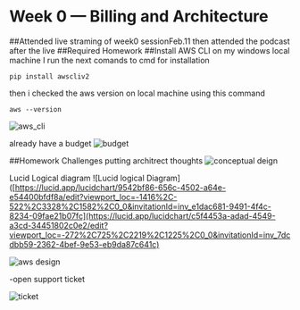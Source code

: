 # Week 0 — Billing and Architecture
##Attended live straming of week0 sessionFeb.11 then attended the podcast after the live
##Required Homework
##Install AWS CLI on my windows local machine
I run the next comands to cmd for installation
```
pip install awscliv2
```
then i checked the aws version on local machine using this command
```
aws --version
```
![aws_cli](https://user-images.githubusercontent.com/19940969/220439572-2a5ddde0-c554-4b62-bc68-5556e9a58b8a.png)

already have a budget
![budget](https://user-images.githubusercontent.com/19940969/220439684-f97afe16-2734-4719-b7a9-459cc9259234.png)



##Homework Challenges
putting architrect thoughts 
![conceptual deign](https://user-images.githubusercontent.com/19940969/220439781-a9f053ac-8c21-4f7d-9e0c-178365b1c9eb.png)

Lucid Logical diagram 
![Lucid logical Diagram]([https://lucid.app/lucidchart/9542bf86-656c-4502-a64e-e54400bfdf8a/edit?viewport_loc=-1416%2C-522%2C3328%2C1582%2C0_0&invitationId=inv_e1dac681-9491-4f4c-8234-09fae21b07fc](https://lucid.app/lucidchart/c5f4453a-adad-4549-a3cd-34451802c0e2/edit?viewport_loc=-272%2C725%2C2219%2C1225%2C0_0&invitationId=inv_7dcdbb59-2362-4bef-9e53-eb9da87c641c)

![aws design](https://user-images.githubusercontent.com/19940969/220439876-f5b406c8-f6e1-4653-a3fb-bd1becfc2c72.png)

-open support ticket

![ticket](https://user-images.githubusercontent.com/19940969/220439915-809ef217-fccc-44cc-aed8-590cbb5c6f56.png)
